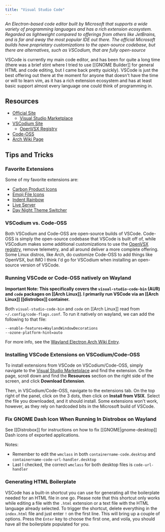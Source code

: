 ```yaml
---
title: "Visual Studio Code"
---
```


*An Electron-based code editor built by Microsoft that supports a wide variety of programming languages and has a rich extension ecosystem. Regarded as lightweight compared to offerings from others like JetBrains, and is far and away the most popular IDE out there. The official Microsoft builds have proprietary customizations to the open-source codebase, but there are alternatives, such as VSCodium, that are fully open-source*

VSCode is currently my main code editor, and has been for quite a long time (there was a brief stint where I tried to use [[GNOME Builder]] for general HTML and code editing, but I came back pretty quickly). VSCode is just the best offering out there at the moment for anyone that doesn't have the time or will to learn vim, as it has a rich extension ecosystem and has at least basic support almost every language one could think of programming in.

## Resources
- [Official Site](https://code.visualstudio.com/)
    - [Visual Studio Marketplace](https://marketplace.visualstudio.com/search?target=VSCode&category=All%20categories&sortBy=Installs)
- [VSCodium Site](https://vscodium.com/)
    - [OpenVSX Registry](https://open-vsx.org/)
- [Code-OSS](https://github.com/microsoft/vscode)
- [Arch Wiki Page](https://wiki.archlinux.org/title/Visual_Studio_Code)

## Tips and Tricks

### Favorite Extensions

Some of my favorite extensions are:
- [Carbon Product Icons](https://marketplace.visualstudio.com/items?itemName=antfu.icons-carbon)
- [Emoji File Icons](https://marketplace.visualstudio.com/items?itemName=mightbesimon.emoji-icons)
- [Indent Rainbow](https://marketplace.visualstudio.com/items?itemName=oderwat.indent-rainbow)
- [Live Server](https://marketplace.visualstudio.com/items?itemName=ritwickdey.LiveServer)
- [Day Night Theme Switcher](https://marketplace.visualstudio.com/items?itemName=freetonik.day-night-theme-switcher)

### VSCodium vs. Code-OSS

Both VSCodium and Code-OSS are open-source builds of VSCode. Code-OSS is simply the open-source codebase that VSCode is built off of, while VSCodium makes some additional customizations to use the [OpenVSX registry](https://open-vsx.org/), remove telemetry, and all around deliver a more complete offering. Some Linux distros, like Arch, do customize Code-OSS to add things like OpenVSX, but IMO I think I'd go for VSCodium when installing an open-source version of VSCode.

### Running VSCode or Code-OSS natively on Wayland

**Important Note: This specifically covers the `visual-studio-code-bin` (AUR) and `code` packages on [[Arch Linux]]. I primarily run VSCode via an [[Arch Linux]] [[distrobox]] container.**

Both `visual-studio-code-bin` and `code` on [[Arch Linux]] read from `~/.config/code-flags.conf`. To run it natively on wayland, we can add the following to that file:

```
--enable-features=WaylandWindowDecorations
--ozone-platform-hint=auto
```

For more info, see the [Wayland Electron Arch Wiki Entry](https://wiki.archlinux.org/title/Wayland#Electron).


### Installing VSCode Extensions on VSCodium/Code-OSS

To install extensions from VSCode on VSCodium/Code-OSS, simply navigate to the [Visual Studio Marketplace](https://marketplace.visualstudio.com/search?target=VSCode&category=All%20categories&sortBy=Installs) and find the extension. On the page, scroll down and find the **Resources** section on the right side of the screen, and click **Download Extension**.

Then, in VSCodium/Code-OSS, navigate to the extensions tab. On the top right of the panel, click on the 3 dots, then click on **Install from VSIX**. Select the file you downloaded, and it should install. Some extensions won't work, however, as they rely on hardcoded bits in the Microsoft build of VSCode.

### Fix GNOME Dash Icon When Running In Distrobox on Wayland

See [[Distrobox]] for instructions on how to fix [[GNOME|gnome-desktop]] Dash icons of exported applications. 

Notes:
- Remember to edit the `wmclass` in both `containername-code.desktop` and `containername-code-url-handler.desktop`
- Last I checked, the correct `wmclass` for both desktop files is `code-url-handler`

### Generating HTML Boilerplate

VSCode has a built-in shortcut you can use for generating all the boilerplate needed for an HTML file in one go. Please note that this shortcut only works while editing a file with the `.html` extension or a text file with the HTML language already selected. To trigger the shortcut, delete everything in the `index.html` file and just enter `!` on the first line. This will bring up a couple of options. Press the `Enter` key to choose the first one, and voila, you should have all the boilerplate populated for you.